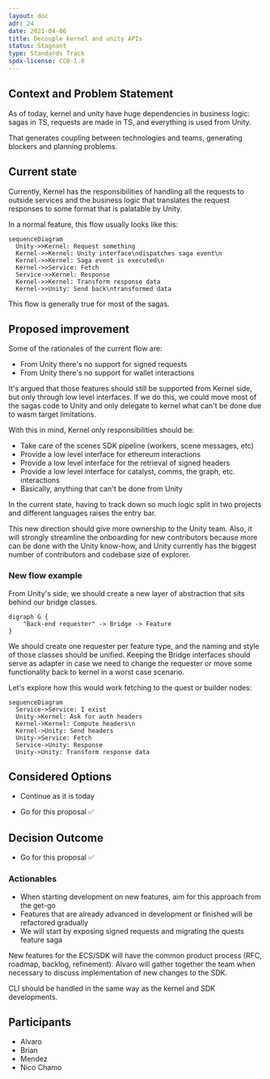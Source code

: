 ```yaml
---
layout: doc
adr: 24
date: 2021-04-06
title: Decouple kernel and unity APIs
status: Stagnant
type: Standards Track
spdx-license: CC0-1.0
---
```


## Context and Problem Statement

As of today, kernel and unity have huge dependencies in business logic: sagas in TS, requests are made in TS, and everything is used from Unity.

That generates coupling between technologies and teams, generating blockers and planning problems.

## Current state

Currently, Kernel has the responsibilities of handling all the requests to outside services and the business logic that translates the request responses to some format that is palatable by Unity.

In a normal feature, this flow usually looks like this:

```mermaid
sequenceDiagram
  Unity->>Kernel: Request something
  Kernel->>Kernel: Unity interface\ndispatches saga event\n
  Kernel->>Kernel: Saga event is executed\n
  Kernel->>Service: Fetch
  Service->>Kernel: Response
  Kernel->>Kernel: Transform response data
  Kernel->>Unity: Send back\ntransformed data
```

This flow is generally true for most of the sagas. 

## Proposed improvement

Some of the rationales of the current flow are:

- From Unity there's no support for signed requests
- From Unity there's no support for wallet interactions

It's argued that those features should still be supported from Kernel side,
but only through low level interfaces. If we do this, we could move most of the
sagas code to Unity and only delegate to kernel what can't be done due to wasm target limitations.

With this in mind, Kernel only responsibilities should be:

- Take care of the scenes SDK pipeline (workers, scene messages, etc)
- Provide a low level interface for ethereum interactions
- Provide a low level interface for the retrieval of signed headers 
- Provide a low level interface for catalyst, comms, the graph, etc. interactions
- Basically, anything that can't be done from Unity

In the current state, having to track down so much logic split in two projects and different languages raises the entry bar.

This new direction should give more ownership to the Unity team. Also, it will strongly streamline the onboarding for new contributors because more can be done with the Unity know-how, and Unity currently has the biggest number of contributors and codebase size of explorer.

### New flow example

From Unity's side, we should create a new layer of abstraction that sits behind our bridge classes.

```x-dot
digraph G {
    "Back-end requester" -> Bridge -> Feature
}
```

We should create one requester per feature type, and the naming and style of those classes should be unified. Keeping the Bridge interfaces should serve as adapter in case we need to change the requester or move some functionality back to kernel in a worst case scenario.

Let's explore how this would work fetching to the quest or builder nodes:

```mermaid
sequenceDiagram
  Service->Service: I exist
  Unity->Kernel: Ask for auth headers
  Kernel->Kernel: Compute headers\n
  Kernel->Unity: Send headers
  Unity->Service: Fetch
  Service->Unity: Response
  Unity->Unity: Transform response data
```

## Considered Options

* Continue as it is today

* Go for this proposal ✅

## Decision Outcome

* Go for this proposal ✅

### Actionables

- When starting development on new features, aim for this approach from the get-go
- Features that are already advanced in development or finished will be refactored gradually
- We will start by exposing signed requests and migrating the quests feature saga

New features for the ECS/SDK will have the common product process (RFC, roadmap, backlog, refinement). Alvaro will gather together the team when necessary to discuss implementation of new changes to the SDK.

CLI should be handled in the same way as the kernel and SDK developments.

## Participants

- Alvaro
- Brian
- Mendez
- Nico Chamo
